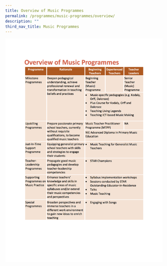 ```yaml
---
title: Overview of Music Programmes
permalink: /programmes/music-programmes/overview/
description: ""
third_nav_title: Music Programmes
---
```

![](/images/overviewof-musicprogrammes.jpg)

